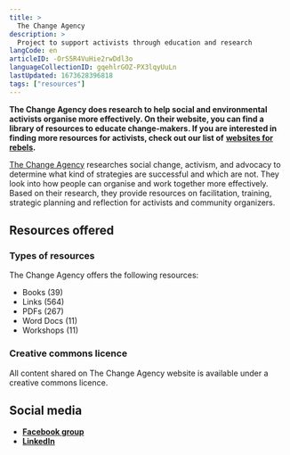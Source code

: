 ```yaml
---
title: >
  The Change Agency
description: >
  Project to support activists through education and research
langCode: en
articleID: -OrS5R4VuHie2rwDdl3o
languageCollectionID: gqehlrGOZ-PX3lqyUuLn
lastUpdated: 1673628396818
tags: ["resources"]
---
```


**The Change Agency does research to help social and environmental activists organise more effectively. On their website, you can find a library of resources to educate change-makers. If you are interested in finding more resources for activists, check out our list of** [**websites for rebels**](/resources/websites)**.**

[The Change Agency](https://thechangeagency.org/resources/) researches social change, activism, and advocacy to determine what kind of strategies are successful and which are not. They look into how people can organise and work together more effectively. Based on their research, they provide resources on facilitation, training, strategic planning and reflection for activists and community organizers.

## Resources offered

### Types of resources

The Change Agency offers the following resources:

-   Books (39)
-   Links (564)
-   PDFs (267)
-   Word Docs (11)
-   Workshops (11)

### **Creative commons licence**

All content shared on The Change Agency website is available under a creative commons licence.

## **Social media**

-   [**Facebook group**](https://www.facebook.com/groups/thechangeagency.org)
-   [**LinkedIn**](https://www.linkedin.com/company/the-change-agency/)